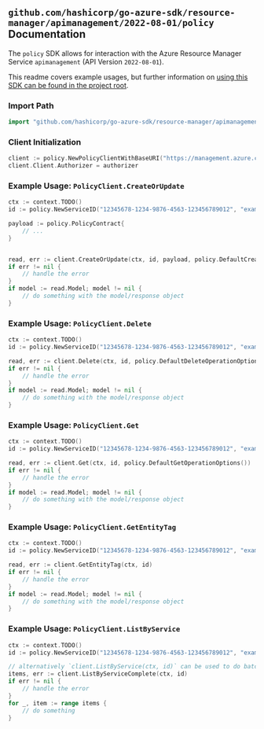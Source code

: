 
## `github.com/hashicorp/go-azure-sdk/resource-manager/apimanagement/2022-08-01/policy` Documentation

The `policy` SDK allows for interaction with the Azure Resource Manager Service `apimanagement` (API Version `2022-08-01`).

This readme covers example usages, but further information on [using this SDK can be found in the project root](https://github.com/hashicorp/go-azure-sdk/tree/main/docs).

### Import Path

```go
import "github.com/hashicorp/go-azure-sdk/resource-manager/apimanagement/2022-08-01/policy"
```


### Client Initialization

```go
client := policy.NewPolicyClientWithBaseURI("https://management.azure.com")
client.Client.Authorizer = authorizer
```


### Example Usage: `PolicyClient.CreateOrUpdate`

```go
ctx := context.TODO()
id := policy.NewServiceID("12345678-1234-9876-4563-123456789012", "example-resource-group", "serviceValue")

payload := policy.PolicyContract{
	// ...
}


read, err := client.CreateOrUpdate(ctx, id, payload, policy.DefaultCreateOrUpdateOperationOptions())
if err != nil {
	// handle the error
}
if model := read.Model; model != nil {
	// do something with the model/response object
}
```


### Example Usage: `PolicyClient.Delete`

```go
ctx := context.TODO()
id := policy.NewServiceID("12345678-1234-9876-4563-123456789012", "example-resource-group", "serviceValue")

read, err := client.Delete(ctx, id, policy.DefaultDeleteOperationOptions())
if err != nil {
	// handle the error
}
if model := read.Model; model != nil {
	// do something with the model/response object
}
```


### Example Usage: `PolicyClient.Get`

```go
ctx := context.TODO()
id := policy.NewServiceID("12345678-1234-9876-4563-123456789012", "example-resource-group", "serviceValue")

read, err := client.Get(ctx, id, policy.DefaultGetOperationOptions())
if err != nil {
	// handle the error
}
if model := read.Model; model != nil {
	// do something with the model/response object
}
```


### Example Usage: `PolicyClient.GetEntityTag`

```go
ctx := context.TODO()
id := policy.NewServiceID("12345678-1234-9876-4563-123456789012", "example-resource-group", "serviceValue")

read, err := client.GetEntityTag(ctx, id)
if err != nil {
	// handle the error
}
if model := read.Model; model != nil {
	// do something with the model/response object
}
```


### Example Usage: `PolicyClient.ListByService`

```go
ctx := context.TODO()
id := policy.NewServiceID("12345678-1234-9876-4563-123456789012", "example-resource-group", "serviceValue")

// alternatively `client.ListByService(ctx, id)` can be used to do batched pagination
items, err := client.ListByServiceComplete(ctx, id)
if err != nil {
	// handle the error
}
for _, item := range items {
	// do something
}
```
